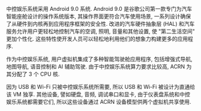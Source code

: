 
中控娱乐系统采用 Android 9.0 系统. Android 9.0 是谷歌公司第一款专门为汽车智能座舱设计的操作系统版本, 其操作界面更符合汽车使用场景, 一系列设计确保了从硬件到内核再到应用程序框架的安全性. 改进的汽车硬件抽象层 (HAL) 和汽车服务允许用户更轻松地控制汽车的空调, 照明, 音量和其他设置, 使 "第二生活空间" 更加个性化. 这些特性使开发人员可以轻松地利用他们的想象力构建更多的应用程序.

作为中控娱乐系统, 用户虚拟机集成了多种智能驾驶舱应用程序, 包括增强式导航, 地图导航, 语音控制和 AI 辅助驾驶. 由于中控娱乐系统算力要求比较高, ACRN 为其分配了 3 个 CPU 核.

因为 USB 和 Wi-Fi 只被中控娱乐系统所需要, 所以 USB 和 Wi-Fi 被设计为直通给该 VM 独享. 其他设备, 譬如硬盘, 音频, 调试串口和显卡, 由于仪表盘系统和中控娱乐系统都需要它们, 所以这些设备通过 ACRN 设备模型供两个虚拟机共享使用.
